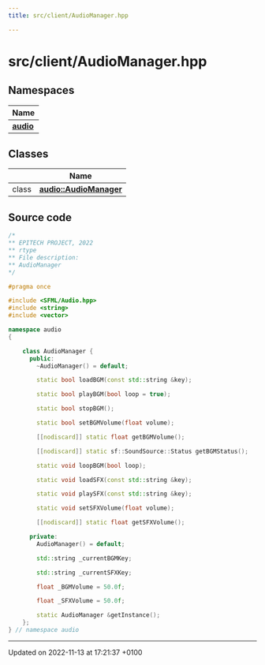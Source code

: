 ```yaml
---
title: src/client/AudioManager.hpp

---
```


# src/client/AudioManager.hpp



## Namespaces

| Name           |
| -------------- |
| **[audio](Namespaces/namespaceaudio.md)**  |

## Classes

|                | Name           |
| -------------- | -------------- |
| class | **[audio::AudioManager](Classes/classaudio_1_1_audio_manager.md)**  |




## Source code

```cpp
/*
** EPITECH PROJECT, 2022
** rtype
** File description:
** AudioManager
*/

#pragma once

#include <SFML/Audio.hpp>
#include <string>
#include <vector>

namespace audio
{

    class AudioManager {
      public:
        ~AudioManager() = default;

        static bool loadBGM(const std::string &key);

        static bool playBGM(bool loop = true);

        static bool stopBGM();

        static bool setBGMVolume(float volume);

        [[nodiscard]] static float getBGMVolume();

        [[nodiscard]] static sf::SoundSource::Status getBGMStatus();

        static void loopBGM(bool loop);

        static void loadSFX(const std::string &key);

        static void playSFX(const std::string &key);

        static void setSFXVolume(float volume);

        [[nodiscard]] static float getSFXVolume();

      private:
        AudioManager() = default;

        std::string _currentBGMKey;

        std::string _currentSFXKey;

        float _BGMVolume = 50.0f;

        float _SFXVolume = 50.0f;

        static AudioManager &getInstance();
    };
} // namespace audio
```


-------------------------------

Updated on 2022-11-13 at 17:21:37 +0100
